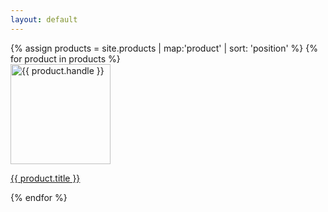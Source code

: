 ```yaml
---
layout: default
---
```


<div class="grid-uniform">
{% assign products = site.products | map:'product' | sort: 'position' %}
{% for product in products %}
  <div class="grid-item large--one-quarter medium-down--one-half product">
    <a href="/products/{{ product.handle }}" class="product-grid-item product-list-item">
      <div class="grid">
        <div class="grid-item whole">
          <img src="{{ product.images[0] }}" alt="{{ product.handle }}" height="160" width="160">
          <!-- make image compact CDN size & include alt tag with encoding -->
        </div>
        <div class="grid-item whole">
          <p class="h3">{{ product.title }}</p>
        </div>
      </div>
    </a>
  </div>
{% endfor %}
</div>
